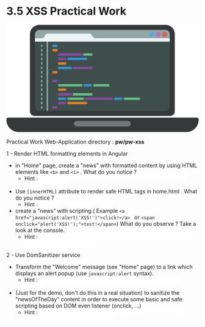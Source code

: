 # 3.5 XSS Practical Work

![pw](../../assets/pw-coding.png)

Practical Work Web-Application directory : **pw/pw-xss**

1 - Render HTML formatting elements in Angular
- in "Home" page, create a "news" with formatted content by using HTML elements like `<b>` and `<i>` . What do you notice ?
    - Hint : <span style="color:white; background-color:white"> Tags are silently and safety escaped by Angular if you use interpolation {{}} </span>
- Use `[innerHTML]` attribute to render safe HTML tags in home.html . What do you notice ?
    - Hint : <span style="color:white; background-color:white"> html tags are safely executed. </span>
- create a "news" with scripting.( Example `<a href="javascript:alert('XSS!')">click!</a> ` or `<span onclick="alert('XSS!');">test!</span>`) What do you observe ? Take a look at the console.
    - Hint : <span style="color:white; background-color:white"> Scripting is safety escaped and not executed- Angular logs a warning on the client console </span>
    
2 - Use DomSanitizer service
- Transform the "Welcome" message (see "Home" page) to a link which displays an alert popup (use `javascript:alert` syntax).
  - Hint : <span style="color:white; background-color:white"> Check commented lines  for trustedUrl in home.html and home.ts </span>
- (Just for the demo, don't do this in a real situation) to sanitize the "newsOfTheDay" content in order to execute some basic and safe scripting based on DOM even listener (onclick, ...) 
  - Hint : <span style="color:white; background-color:white"> Check commented lines  for bypassSecurityTrustHtml and innerHtml in home.html and home.ts </span>    
    
